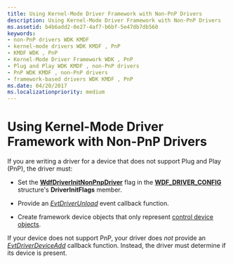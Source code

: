 ```yaml
---
title: Using Kernel-Mode Driver Framework with Non-PnP Drivers
description: Using Kernel-Mode Driver Framework with Non-PnP Drivers
ms.assetid: b4b6add2-0e27-4af7-b6bf-5e47db7db560
keywords:
- non-PnP drivers WDK KMDF
- kernel-mode drivers WDK KMDF , PnP
- KMDF WDK , PnP
- Kernel-Mode Driver Framework WDK , PnP
- Plug and Play WDK KMDF , non-PnP drivers
- PnP WDK KMDF , non-PnP drivers
- framework-based drivers WDK KMDF , PnP
ms.date: 04/20/2017
ms.localizationpriority: medium
---
```


# Using Kernel-Mode Driver Framework with Non-PnP Drivers





If you are writing a driver for a device that does not support Plug and Play (PnP), the driver must:

-   Set the [**WdfDriverInitNonPnpDriver**](https://docs.microsoft.com/windows-hardware/drivers/ddi/wdfdriver/ne-wdfdriver-_wdf_driver_init_flags) flag in the [**WDF\_DRIVER\_CONFIG**](https://docs.microsoft.com/windows-hardware/drivers/ddi/wdfdriver/ns-wdfdriver-_wdf_driver_config) structure's **DriverInitFlags** member.

-   Provide an [*EvtDriverUnload*](https://docs.microsoft.com/windows-hardware/drivers/ddi/wdfdriver/nc-wdfdriver-evt_wdf_driver_unload) event callback function.

-   Create framework device objects that only represent [control device objects](using-control-device-objects.md).

If your device does not support PnP, your driver does *not* provide an [*EvtDriverDeviceAdd*](https://docs.microsoft.com/windows-hardware/drivers/ddi/wdfdriver/nc-wdfdriver-evt_wdf_driver_device_add) callback function. Instead, the driver must determine if its device is present.

 

 






